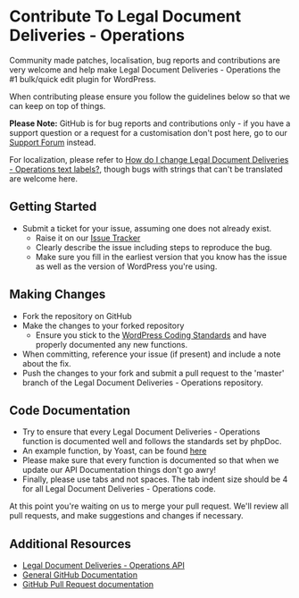 # Contribute To Legal Document Deliveries - Operations

Community made patches, localisation, bug reports and contributions are very welcome and help make Legal Document Deliveries - Operations the #1 bulk/quick edit plugin for WordPress.

When contributing please ensure you follow the guidelines below so that we can keep on top of things.

__Please Note:__ GitHub is for bug reports and contributions only - if you have a support question or a request for a customisation don't post here, go to our [Support Forum](http://wordpress.org/support/plugin/ldd-operations) instead.

For localization, please refer to [How do I change Legal Document Deliveries - Operations text labels?](https://aihrus.zendesk.com/entries/23691557), though bugs with strings that can't be translated are welcome here.

## Getting Started

* Submit a ticket for your issue, assuming one does not already exist.
  * Raise it on our [Issue Tracker](https://github.com/michael-cannon/ldd-operations/issues)
  * Clearly describe the issue including steps to reproduce the bug.
  * Make sure you fill in the earliest version that you know has the issue as well as the version of WordPress you're using.

## Making Changes

* Fork the repository on GitHub
* Make the changes to your forked repository
  * Ensure you stick to the [WordPress Coding Standards](http://codex.wordpress.org/WordPress_Coding_Standards) and have properly documented any new functions.
* When committing, reference your issue (if present) and include a note about the fix.
* Push the changes to your fork and submit a pull request to the 'master' branch of the Legal Document Deliveries - Operations repository.

## Code Documentation

* Try to ensure that every Legal Document Deliveries - Operations function is documented well and follows the standards set by phpDoc.
* An example function, by Yoast, can be found [here](https://gist.github.com/jdevalk/5574677)
* Please make sure that every function is documented so that when we update our API Documentation things don't go awry!
* Finally, please use tabs and not spaces. The tab indent size should be 4 for all Legal Document Deliveries - Operations code.

At this point you're waiting on us to merge your pull request. We'll review all pull requests, and make suggestions and changes if necessary.

## Additional Resources

* [Legal Document Deliveries - Operations API](https://github.com/michael-cannon/ldd-operations/blob/master/API.md)
* [General GitHub Documentation](http://help.github.com/)
* [GitHub Pull Request documentation](http://help.github.com/send-pull-requests/)
